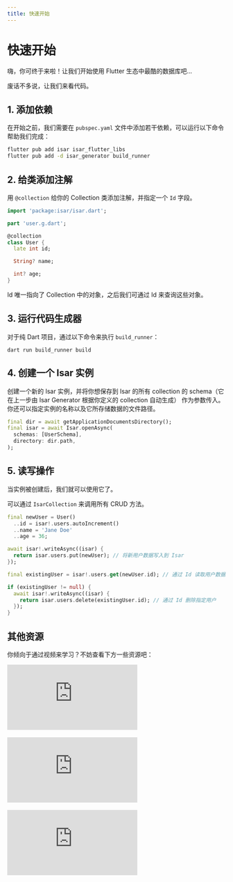 ```yaml
---
title: 快速开始
---
```


# 快速开始

嗨，你可终于来啦！让我们开始使用 Flutter 生态中最酷的数据库吧...

废话不多说，让我们来看代码。

## 1. 添加依赖

在开始之前，我们需要在 `pubspec.yaml` 文件中添加若干依赖，可以运行以下命令帮助我们完成：

```bash
flutter pub add isar isar_flutter_libs
flutter pub add -d isar_generator build_runner
```

## 2. 给类添加注解

用 `@collection` 给你的 Collection 类添加注解，并指定一个 `Id` 字段。

```dart
import 'package:isar/isar.dart';

part 'user.g.dart';

@collection
class User {
  late int id;

  String? name;

  int? age;
}
```

Id 唯一指向了 Collection 中的对象，之后我们可通过 Id 来查询这些对象。

## 3. 运行代码生成器

对于纯 Dart 项目，通过以下命令来执行 `build_runner`：

```
dart run build_runner build
```

## 4. 创建一个 Isar 实例

创建一个新的 Isar 实例，并将你想保存到 Isar 的所有 collection 的 schema（它在上一步由 Isar Generator 根据你定义的 collection 自动生成） 作为参数传入。你还可以指定实例的名称以及它所存储数据的文件路径。

```dart
final dir = await getApplicationDocumentsDirectory();
final isar = await Isar.openAsync(
  schemas: [UserSchema],
  directory: dir.path,
);
```

## 5. 读写操作

当实例被创建后，我们就可以使用它了。

可以通过 `IsarCollection` 来调用所有 CRUD 方法。

```dart
final newUser = User()
  ..id = isar!.users.autoIncrement()
  ..name = 'Jane Doe'
  ..age = 36;

await isar!.writeAsync((isar) {
  return isar.users.put(newUser); // 将新用户数据写入到 Isar
});

final existingUser = isar!.users.get(newUser.id); // 通过 Id 读取用户数据

if (existingUser != null) {
  await isar!.writeAsync((isar) {
    return isar.users.delete(existingUser.id); // 通过 Id 删除指定用户
  });
}
```

## 其他资源

你倾向于通过视频来学习？不妨查看下方一些资源吧：

<div class="video-block">
  <iframe max-width=100% height=auto src="https://www.youtube.com/embed/CwC9-a9hJv4" title="Isar Database" frameborder="0" allow="accelerometer; clipboard-write; encrypted-media; gyroscope; picture-in-picture" allowfullscreen></iframe>
</div>
<br>
<div class="video-block">
  <iframe max-width=100% height=auto src="https://www.youtube.com/embed/videoseries?list=PLKKf8l1ne4_hMBtRykh9GCC4MMyteUTyf" title="Isar Database" frameborder="0" allow="accelerometer; clipboard-write; encrypted-media; gyroscope; picture-in-picture" allowfullscreen></iframe>
</div>
<br>
<div class="video-block">
  <iframe max-width=100% height=auto src="https://www.youtube.com/embed/pdKb8HLCXOA " title="Isar Database" frameborder="0" allow="accelerometer; clipboard-write; encrypted-media; gyroscope; picture-in-picture" allowfullscreen></iframe>
</div>
